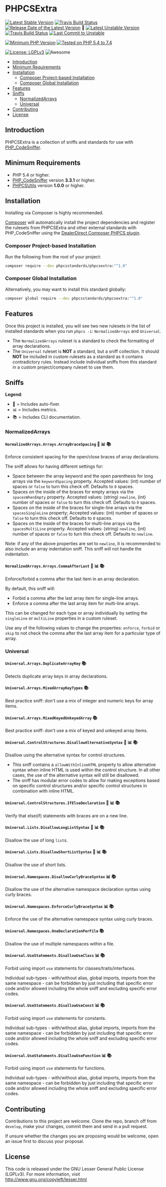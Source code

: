 PHPCSExtra
=====================================================

<div aria-hidden="true">

[![Latest Stable Version](https://poser.pugx.org/phpcsstandards/phpcsextra/v/stable)](https://packagist.org/packages/phpcsstandards/phpcsextra)
[![Travis Build Status](https://travis-ci.com/PHPCSStandards/PHPCSExtra.svg?branch=master)](https://travis-ci.com/PHPCSStandards/PHPCSExtra/branches)
[![Release Date of the Latest Version](https://img.shields.io/github/release-date/PHPCSStandards/PHPCSExtra.svg?maxAge=1800)](https://github.com/PHPCSStandards/PHPCSExtra/releases)
:construction:
[![Latest Unstable Version](https://img.shields.io/badge/unstable-dev--develop-e68718.svg?maxAge=2419200)](https://packagist.org/packages/phpcsstandards/phpcsextra#dev-develop)
[![Travis Build Status](https://travis-ci.com/PHPCSStandards/PHPCSExtra.svg?branch=develop)](https://travis-ci.com/PHPCSStandards/PHPCSExtra/branches)
[![Last Commit to Unstable](https://img.shields.io/github/last-commit/PHPCSStandards/PHPCSExtra/develop.svg)](https://github.com/PHPCSStandards/PHPCSExtra/commits/develop)

[![Minimum PHP Version](https://img.shields.io/packagist/php-v/phpcsstandards/phpcsextra.svg?maxAge=3600)](https://packagist.org/packages/phpcsstandards/phpcsextra)
[![Tested on PHP 5.4 to 7.4](https://img.shields.io/badge/tested%20on-PHP%205.4%20|%205.5%20|%205.6%20|%207.0%20|%207.1%20|%207.2%20|%207.3%20|%207.4-brightgreen.svg?maxAge=2419200)](https://travis-ci.com/PHPCSStandards/PHPCSExtra)

[![License: LGPLv3](https://poser.pugx.org/phpcsstandards/phpcsextra/license)](https://github.com/PHPCSStandards/PHPCSExtra/blob/master/LICENSE)
![Awesome](https://img.shields.io/badge/awesome%3F-yes!-brightgreen.svg)

</div>

* [Introduction](#introduction)
* [Minimum Requirements](#minimum-requirements)
* [Installation](#installation)
    + [Composer Project-based Installation](#composer-project-based-installation)
    + [Composer Global Installation](#composer-global-installation)
* [Features](#features)
* [Sniffs](#sniffs)
    + [NormalizedArrays](#normalizedarrays)
    + [Universal](#universal)
* [Contributing](#contributing)
* [License](#license)


Introduction
-------------------------------------------

PHPCSExtra is a collection of sniffs and standards for use with [PHP_CodeSniffer](https://github.com/squizlabs/PHP_CodeSniffer).


Minimum Requirements
-------------------------------------------

* PHP 5.4 or higher.
* [PHP_CodeSniffer](https://github.com/squizlabs/PHP_CodeSniffer) version **3.3.1** or higher.
* [PHPCSUtils](https://github.com/PHPCSStandards/PHPCSUtils) version **1.0.0** or higher.


Installation
-------------------------------------------

Installing via Composer is highly recommended.

[Composer](http://getcomposer.org/) will automatically install the project dependencies and register the rulesets from PHPCSExtra and other external standards with PHP_CodeSniffer using the [DealerDirect Composer PHPCS plugin](https://github.com/Dealerdirect/phpcodesniffer-composer-installer/).

### Composer Project-based Installation

Run the following from the root of your project:
```bash
composer require --dev phpcsstandards/phpcsextra:"^1.0"
```

### Composer Global Installation

Alternatively, you may want to install this standard globally:
```bash
composer global require --dev phpcsstandards/phpcsextra:"^1.0"
```


Features
-------------------------------------------

Once this project is installed, you will see two new rulesets in the list of installed standards when you run `phpcs -i`: `NormalizedArrays` and `Universal`.

* The `NormalizedArrays` ruleset is a standard to check the formatting of array declarations.
* The `Universal` ruleset is **NOT** a standard, but a sniff collection.
    It should **NOT** be included in custom rulesets as a standard as it contains contradictory rules.
    Instead include individual sniffs from this standard in a custom project/company ruleset to use them.


Sniffs
-------------------------------------------

**Legend**:
* :wrench: = Includes auto-fixer.
* :bar_chart: = Includes metrics.
* :books: = Includes CLI documentation.


### NormalizedArrays

#### `NormalizedArrays.Arrays.ArrayBraceSpacing` :wrench: :bar_chart: :books:

Enforce consistent spacing for the open/close braces of array declarations.

The sniff allows for having different settings for:
- Space between the array keyword and the open parenthesis for long arrays via the `keywordSpacing` property.
    Accepted values: (int) number of spaces or `false` to turn this check off. Defaults to `0` spaces.
- Spaces on the inside of the braces for empty arrays via the `spacesWhenEmpty` property.
    Accepted values: (string) `newline`, (int) number of spaces or `false` to turn this check off. Defaults to `0` spaces.
- Spaces on the inside of the braces for single-line arrays via the `spacesSingleLine` property;
    Accepted values: (int) number of spaces or `false` to turn this check off. Defaults to `0` spaces.
- Spaces on the inside of the braces for multi-line arrays via the `spacesMultiLine` property.
    Accepted values: (string) `newline`, (int) number of spaces or `false` to turn this check off. Defaults to `newline`.

Note: if any of the above properties are set to `newline`, it is recommended to also include an array indentation sniff. This sniff will not handle the indentation.

#### `NormalizedArrays.Arrays.CommaAfterLast` :wrench: :bar_chart: :books:

Enforce/forbid a comma after the last item in an array declaration.

By default, this sniff will:
* Forbid a comma after the last array item for single-line arrays.
* Enforce a comma after the last array item for multi-line arrays.

This can be changed for each type or array individually by setting the `singleLine` or `multiLine` properties in a custom ruleset.

Use any of the following values to change the properties: `enforce`, `forbid` or `skip` to not check the comma after the last array item for a particular type of array.


### Universal

#### `Universal.Arrays.DuplicateArrayKey` :books:

Detects duplicate array keys in array declarations.

#### `Universal.Arrays.MixedArrayKeyTypes` :books:

Best practice sniff: don't use a mix of integer and numeric keys for array items.

#### `Universal.Arrays.MixedKeyedUnkeyedArray` :books:

Best practice sniff: don't use a mix of keyed and unkeyed array items.

#### `Universal.ControlStructures.DisallowAlternativeSyntax` :wrench: :bar_chart: :books:

Disallow using the alternative syntax for control structures.

* This sniff contains a `allowWithInlineHTML` property to allow alternative syntax when inline HTML is used within the control structure. In all other cases, the use of the alternative syntax will still be disallowed.
* The sniff has modular error codes to allow for making exceptions based on specific control structures and/or specific control structures in combination with inline HTML.

#### `Universal.ControlStructures.IfElseDeclaration` :wrench: :bar_chart: :books:

Verify that else(if) statements with braces are on a new line.

#### `Universal.Lists.DisallowLongListSyntax` :wrench: :bar_chart: :books:

Disallow the use of long `list`s.

#### `Universal.Lists.DisallowShortListSyntax` :wrench: :bar_chart: :books:

Disallow the use of short lists.

#### `Universal.Namespaces.DisallowCurlyBraceSyntax` :bar_chart: :books:

Disallow the use of the alternative namespace declaration syntax using curly braces.

#### `Universal.Namespaces.EnforceCurlyBraceSyntax` :bar_chart: :books:

Enforce the use of the alternative namespace syntax using curly braces.

#### `Universal.Namespaces.OneDeclarationPerFile` :books:

Disallow the use of multiple namespaces within a file.

#### `Universal.UseStatements.DisallowUseClass` :bar_chart: :books:

Forbid using import `use` statements for classes/traits/interfaces.

Individual sub-types - with/without alias, global imports, imports from the same namespace - can be forbidden by just including that specific error code and/or allowed including the whole sniff and excluding specific error codes.

#### `Universal.UseStatements.DisallowUseConst` :bar_chart: :books:

Forbid using import `use` statements for constants.

Individual sub-types - with/without alias, global imports, imports from the same namespace - can be forbidden by just including that specific error code and/or allowed including the whole sniff and excluding specific error codes.

#### `Universal.UseStatements.DisallowUseFunction` :bar_chart: :books:

Forbid using import `use` statements for functions.

Individual sub-types - with/without alias, global imports, imports from the same namespace - can be forbidden by just including that specific error code and/or allowed including the whole sniff and excluding specific error codes.



Contributing
-------
Contributions to this project are welcome. Clone the repo, branch off from `develop`, make your changes, commit them and send in a pull request.

If unsure whether the changes you are proposing would be welcome, open an issue first to discuss your proposal.

License
-------
This code is released under the GNU Lesser General Public License (LGPLv3). For more information, visit http://www.gnu.org/copyleft/lesser.html
